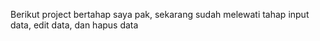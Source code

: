 Berikut project bertahap saya pak, sekarang sudah melewati tahap input data, edit data, dan hapus data
